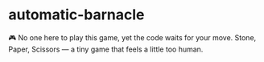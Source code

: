 # automatic-barnacle
🎮 No one here to play this game, yet the code waits for your move. Stone, Paper, Scissors — a tiny game that feels a little too human.
